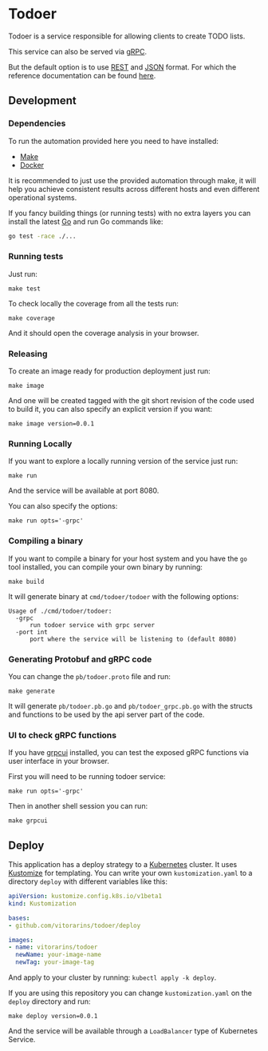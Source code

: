 # Todoer

Todoer is a service responsible for allowing clients to create TODO lists.

This service can also be served via [gRPC](https://grpc.io/).

But the default option is to use [REST](https://en.wikipedia.org/wiki/Representational_state_transfer) and [JSON](https://www.json.org/json-en.html) format.
For which the reference documentation can be found [here](api.md).

## Development

### Dependencies

To run the automation provided here you need to have installed:

* [Make](https://www.gnu.org/software/make/)
* [Docker](https://docs.docker.com/get-docker/)

It is recommended to just use the provided automation through make,
it will help you achieve consistent results across different hosts
and even different operational systems.

If you fancy building things (or running tests) with no extra layers
you can install the latest [Go](https://golang.org/doc/install) and run
Go commands like:

```sh
go test -race ./...
```

### Running tests

Just run:

```
make test
```

To check locally the coverage from all the tests run:

```
make coverage
```

And it should open the coverage analysis in your browser.


### Releasing

To create an image ready for production deployment just run:

```
make image
```

And one will be created tagged with the git short revision of the
code used to build it, you can also specify an explicit version
if you want:

```
make image version=0.0.1
```

### Running Locally

If you want to explore a locally running version of the service just run:

```
make run
```

And the service will be available at port 8080.

You can also specify the options:

```
make run opts='-grpc'
```

### Compiling a binary

If you want to compile a binary for your host system and you have the `go` tool
installed, you can compile your own binary by running:

```
make build
```

It will generate binary at `cmd/todoer/todoer` with the following options:

```
Usage of ./cmd/todoer/todoer:
  -grpc
      run todoer service with grpc server
  -port int
      port where the service will be listening to (default 8080)
```

### Generating Protobuf and gRPC code

You can change the `pb/todoer.proto` file and run:

```
make generate
```

It will generate `pb/todoer.pb.go` and `pb/todoer_grpc.pb.go` with the structs
and functions to be used by the api server part of the code.

### UI to check gRPC functions

If you have [grpcui]() installed, you can test the exposed gRPC functions via
user interface in your browser.

First you will need to be running todoer service:

```
make run opts='-grpc'
```

Then in another shell session you can run:

```
make grpcui
```

## Deploy

This application has a deploy strategy to a [Kubernetes](https://kubernetes.io/) cluster.
It uses [Kustomize](https://kustomize.io/) for templating.
You can write your own `kustomization.yaml` to a directory `deploy` with different variables like this:

```yaml
apiVersion: kustomize.config.k8s.io/v1beta1
kind: Kustomization

bases:
- github.com/vitorarins/todoer/deploy

images:
- name: vitorarins/todoer
  newName: your-image-name
  newTag: your-image-tag
```

And apply to your cluster by running: `kubectl apply -k deploy`.

If you are using this repository you can change `kustomization.yaml` on the `deploy` directory and run:

```
make deploy version=0.0.1
```

And the service will be available through a `LoadBalancer` type of Kubernetes Service.
